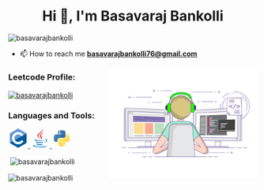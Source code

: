 <h1 align="center">Hi 👋, I'm Basavaraj Bankolli</h1>
<p align="left"> <img src="https://komarev.com/ghpvc/?username=basavarajbankolli&label=Profile%20views&color=0e75b6&style=flat" alt="basavarajbankolli" /> </p>

- 📫 How to reach me **basavarajbankolli76@gmail.com**
  
<img align="right" alt="Coding" width="300" src="https://raw.githubusercontent.com/devSouvik/devSouvik/master/gif3.gif">


<h3 align="left">Leetcode Profile:</h3>
<p align="left">
<a href="https://www.leetcode.com/basavarajbankolli" target="blank"><img align="center" src="https://raw.githubusercontent.com/rahuldkjain/github-profile-readme-generator/master/src/images/icons/Social/leet-code.svg" alt="basavarajbankolli" height="30" width="40" /></a>
</p>

<h3 align="left">Languages and Tools:</h3>
<p align="left"> <a href="https://www.cprogramming.com/" target="_blank" rel="noreferrer"> <img src="https://raw.githubusercontent.com/devicons/devicon/master/icons/c/c-original.svg" alt="c" width="40" height="40"/> </a> <a href="https://www.java.com" target="_blank" rel="noreferrer"> <img src="https://raw.githubusercontent.com/devicons/devicon/master/icons/java/java-original.svg" alt="java" width="40" height="40"/> </a> <a href="https://www.python.org" target="_blank" rel="noreferrer"> <img src="https://raw.githubusercontent.com/devicons/devicon/master/icons/python/python-original.svg" alt="python" width="40" height="40"/> </a> </p>

 
<p>&nbsp;<img align="center" src="https://github-readme-stats.vercel.app/api?username=basavarajbankolli&show_icons=true&locale=en" alt="basavarajbankolli" /></p>

<p><img align="center" src="https://github-readme-streak-stats.herokuapp.com/?user=basavarajbankolli&" alt="basavarajbankolli" /></p>
